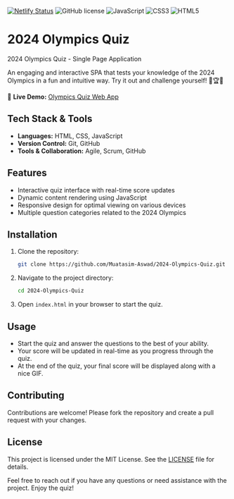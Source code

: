 [![Netlify Status](https://api.netlify.com/api/v1/badges/7c0fd6c8-ee1d-470d-9737-a368713875d1/deploy-status)](https://app.netlify.com/sites/olympics-quiz/deploys)
![GitHub license](https://img.shields.io/github/license/Muatasim-Aswad/2024-Olympics-Quiz)
![JavaScript](https://img.shields.io/badge/JavaScript-ES6-yellow)
![CSS3](https://img.shields.io/badge/CSS3-blue)
![HTML5](https://img.shields.io/badge/HTML5-orange)


# 2024 Olympics Quiz

2024 Olympics Quiz - Single Page Application

An engaging and interactive SPA that tests your knowledge of the 2024 Olympics in a fun and intuitive way. Try it out and challenge yourself! 🏅🏆🎯


🔗 **Live Demo:** [Olympics Quiz Web App](https://olympics-quiz.netlify.app/)

## Tech Stack & Tools

- **Languages:** HTML, CSS, JavaScript
- **Version Control:** Git, GitHub
- **Tools & Collaboration:** Agile, Scrum, GitHub

## Features

- Interactive quiz interface with real-time score updates
- Dynamic content rendering using JavaScript
- Responsive design for optimal viewing on various devices
- Multiple question categories related to the 2024 Olympics

## Installation

1. Clone the repository:
   ```sh
   git clone https://github.com/Muatasim-Aswad/2024-Olympics-Quiz.git
   ```
2. Navigate to the project directory:
   ```sh
   cd 2024-Olympics-Quiz
   ```
3. Open `index.html` in your browser to start the quiz.

## Usage

- Start the quiz and answer the questions to the best of your ability.
- Your score will be updated in real-time as you progress through the quiz.
- At the end of the quiz, your final score will be displayed along with a nice GIF.

## Contributing

Contributions are welcome! Please fork the repository and create a pull request with your changes.

## License

This project is licensed under the MIT License. See the [LICENSE](LICENSE) file for details.

Feel free to reach out if you have any questions or need assistance with the project. Enjoy the quiz!

